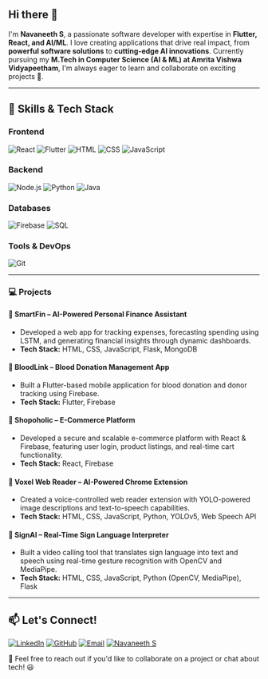 ## Hi there 👋

I'm **Navaneeth S**, a passionate software developer with expertise in **Flutter, React, and AI/ML**. I love creating applications that drive real impact, from **powerful software solutions** to **cutting-edge AI innovations**. Currently pursuing my **M.Tech in Computer Science (AI & ML) at Amrita Vishwa Vidyapeetham**, I'm always eager to learn and collaborate on exciting projects 🚀.

---

## 🚀 Skills & Tech Stack

### **Frontend**
![React](https://img.shields.io/badge/-React-61DAFB?style=flat&logo=react&logoColor=white)
![Flutter](https://img.shields.io/badge/-Flutter-02569B?style=flat&logo=flutter&logoColor=white)
![HTML](https://img.shields.io/badge/-HTML5-E34F26?style=flat&logo=html5&logoColor=white)
![CSS](https://img.shields.io/badge/-CSS3-1572B6?style=flat&logo=css3&logoColor=white)
![JavaScript](https://img.shields.io/badge/-JavaScript-F7DF1E?style=flat&logo=javascript&logoColor=black)

### **Backend**
![Node.js](https://img.shields.io/badge/-Node.js-339933?style=flat&logo=node.js&logoColor=white)
![Python](https://img.shields.io/badge/-Python-3776AB?style=flat&logo=python&logoColor=white)
![Java](https://img.shields.io/badge/-Java-007396?style=flat&logo=java&logoColor=white)

### **Databases**
![Firebase](https://img.shields.io/badge/-Firebase-FFCA28?style=flat&logo=firebase&logoColor=black)
![SQL](https://img.shields.io/badge/-SQL-4479A1?style=flat&logo=postgresql&logoColor=white)

### **Tools & DevOps**
![Git](https://img.shields.io/badge/-Git-F05032?style=flat&logo=git&logoColor=white)

---

### 💻 Projects

#### 🔹 SmartFin – AI-Powered Personal Finance Assistant
- Developed a web app for tracking expenses, forecasting spending using LSTM, and generating financial insights through dynamic dashboards.  
- **Tech Stack:** HTML, CSS, JavaScript, Flask, MongoDB

#### 🔹 BloodLink – Blood Donation Management App
- Built a Flutter-based mobile application for blood donation and donor tracking using Firebase.  
- **Tech Stack:** Flutter, Firebase

#### 🔹 Shopoholic – E-Commerce Platform
- Developed a secure and scalable e-commerce platform with React & Firebase, featuring user login, product listings, and real-time cart functionality.  
- **Tech Stack:** React, Firebase

#### 🔹 Voxel Web Reader – AI-Powered Chrome Extension
- Created a voice-controlled web reader extension with YOLO-powered image descriptions and text-to-speech capabilities.  
- **Tech Stack:** HTML, CSS, JavaScript, Python, YOLOv5, Web Speech API

#### 🔹 SignAI – Real-Time Sign Language Interpreter
- Built a video calling tool that translates sign language into text and speech using real-time gesture recognition with OpenCV and MediaPipe.  
- **Tech Stack:** HTML, CSS, JavaScript, Python (OpenCV, MediaPipe), Flask

---

## 📫 Let's Connect!

[![LinkedIn](https://img.shields.io/badge/-LinkedIn-0077B5?style=flat&logo=linkedin&logoColor=white)](https://www.linkedin.com/in/navaneeth-s-34694021b/)
[![GitHub](https://img.shields.io/badge/-GitHub-181717?style=flat&logo=github&logoColor=white)](https://github.com/Navaneeth-007)
[![Email](https://img.shields.io/badge/-Email-D14836?style=flat&logo=gmail&logoColor=white)](mailto:nsnandanam@gmail.com)
[![Navaneeth S](https://img.shields.io/badge/Navaneeth_S-yellow)](https://navaneeth-portfolio-ebon.vercel.app/)


💬 Feel free to reach out if you'd like to collaborate on a project or chat about tech! 😃

